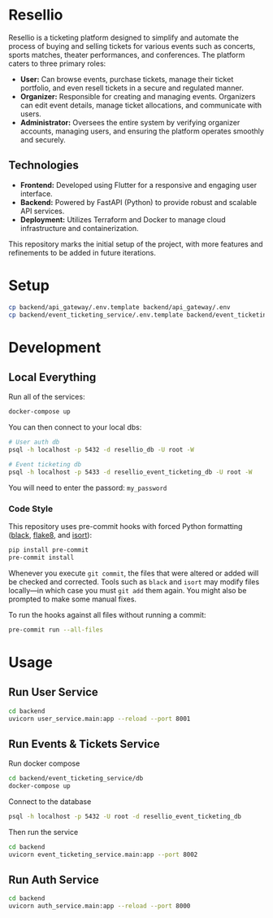 # Resellio

Resellio is a ticketing platform designed to simplify and automate the process of buying and selling tickets for various events such as concerts, sports matches, theater performances, and conferences. The platform caters to three primary roles:

- **User:** Can browse events, purchase tickets, manage their ticket portfolio, and even resell tickets in a secure and regulated manner.
- **Organizer:** Responsible for creating and managing events. Organizers can edit event details, manage ticket allocations, and communicate with users.
- **Administrator:** Oversees the entire system by verifying organizer accounts, managing users, and ensuring the platform operates smoothly and securely.

## Technologies

- **Frontend:** Developed using Flutter for a responsive and engaging user interface.
- **Backend:** Powered by FastAPI (Python) to provide robust and scalable API services.
- **Deployment:** Utilizes Terraform and Docker to manage cloud infrastructure and containerization.

This repository marks the initial setup of the project, with more features and refinements to be added in future iterations.

# Setup
```sh
cp backend/api_gateway/.env.template backend/api_gateway/.env
cp backend/event_ticketing_service/.env.template backend/event_ticketing_service/.env
```

# Development
## Local Everything
Run all of the services:
```sh
docker-compose up
```

You can then connect to your local dbs:
```sh
# User auth db
psql -h localhost -p 5432 -d resellio_db -U root -W

# Event ticketing db
psql -h localhost -p 5433 -d resellio_event_ticketing_db -U root -W

```

You will need to enter the passord: `my_password`
### Code Style

This repository uses pre-commit hooks with forced Python formatting ([black](https://github.com/psf/black), [flake8](https://flake8.pycqa.org/en/latest/), and [isort](https://pycqa.github.io/isort/)):

```sh
pip install pre-commit
pre-commit install
```

Whenever you execute `git commit`, the files that were altered or added will be checked and corrected. Tools such as `black` and `isort` may modify files locally—in which case you must `git add` them again. You might also be prompted to make some manual fixes.

To run the hooks against all files without running a commit:

```sh
pre-commit run --all-files
```

# Usage

## Run User Service
```sh
cd backend
uvicorn user_service.main:app --reload --port 8001
```

## Run Events & Tickets Service
Run docker compose
```sh
cd backend/event_ticketing_service/db
docker-compose up
```

Connect to the database
```sh
psql -h localhost -p 5432 -U root -d resellio_event_ticketing_db
```

Then run the service
```sh
cd backend
uvicorn event_ticketing_service.main:app --port 8002
```

## Run Auth Service
```sh
cd backend
uvicorn auth_service.main:app --reload --port 8000
```
